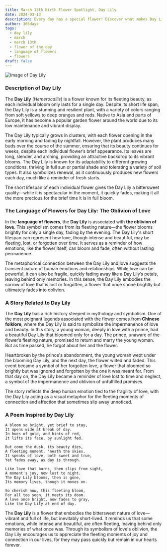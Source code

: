 ```yaml
---
title: March 13th Birth Flower Spotlight, Day Lily
date: 2024-03-13
description: Every day has a special flower! Discover what makes Day Lily unique as today’s birth flower and its symbolic meaning.
author: 365days
tags:
  - day lily
  - march
  - march 13th
  - flower of the day
  - language of flowers
  - flowers
draft: false
---
```


![Image of Day Lily](https://cdn.pixabay.com/photo/2018/03/20/20/48/nature-3244629_1280.jpg#center)


### Description of Day Lily

The **Day Lily** (_Hemerocallis_) is a flower known for its fleeting beauty, as each individual bloom only lasts for a single day. Despite its short life span, the Day Lily is a stunning and resilient plant, with a variety of colors ranging from soft yellows to deep oranges and reds. Native to Asia and parts of Europe, it has become a popular garden flower around the world due to its low maintenance and vibrant display.

The Day Lily typically grows in clusters, with each flower opening in the early morning and fading by nightfall. However, the plant produces many buds over the course of the summer, ensuring that its beauty continues for weeks, despite each individual flower’s brief appearance. Its leaves are long, slender, and arching, providing an attractive backdrop to its vibrant blooms. The Day Lily is known for its adaptability to different growing conditions, thriving in full sun or partial shade and tolerating a variety of soil types. It also symbolizes renewal, as it continuously produces new flowers each day, much like a reminder of fresh starts.

The short lifespan of each individual flower gives the Day Lily a bittersweet quality—while it is spectacular in the moment, it quickly fades, making it all the more precious for the brief time it is in full bloom.

### The Language of Flowers for Day Lily: The Oblivion of Love

In the **language of flowers**, the **Day Lily** is associated with **the oblivion of love**. This symbolism comes from its fleeting nature—the flower blooms brightly for only a single day, fading by the evening. The Day Lily's short lifespan can represent how love, though intense and beautiful, may be fleeting, lost, or forgotten over time. It serves as a reminder of how emotions, like the flower itself, can bloom and fade, often without lasting permanence.

The metaphorical connection between the Day Lily and love suggests the transient nature of human emotions and relationships. While love can be powerful, it can also be fragile, quickly fading away like a Day Lily’s petals, leaving behind only memories. In this sense, the Day Lily embodies the sorrow of love that is lost or forgotten, a flower that once shone brightly but ultimately fades into oblivion.

### A Story Related to Day Lily

The **Day Lily** has a rich history steeped in mythology and symbolism. One of the most poignant legends associated with the flower comes from **Chinese folklore**, where the Day Lily is said to symbolize the impermanence of love and beauty. In this story, a young woman, deeply in love with a prince, had a beautiful Day Lily that bloomed only for a day. The prince, unaware of the flower’s fleeting nature, promised to return and marry the young woman. But as time passed, he forgot about her and the flower.

Heartbroken by the prince's abandonment, the young woman wept under the blooming Day Lily, and the next day, the flower wilted and faded. This event became a symbol of her forgotten love, a flower that bloomed so brightly but was ignored and forgotten by the one it was meant for. From that day on, the Day Lily became a reminder of love lost to time and neglect, a symbol of the impermanence and oblivion of unfulfilled promises.

The story reflects the deep human emotion tied to the fragility of love, with the Day Lily acting as a visual metaphor for the fleeting moments of connection and affection that sometimes slip away unnoticed.

### A Poem Inspired by Day Lily

```
A bloom so bright, yet brief to stay,  
It opens wide at break of day.  
In hues of gold, and hints of red,  
It lifts its face, by sunlight fed.  

But come the dusk, its beauty dies,  
A fleeting moment, 'neath the skies.  
It speaks of love, both sweet and true,  
Yet fades away, as day is through.  

Like love that burns, then slips from sight,  
A moment's joy, now lost to night.  
The Day Lily blooms, then is gone,  
Its memory lives, though it moves on.  

So cherish now, this fleeting bloom,  
For all too soon, it meets its doom.  
A love once bright, now fades to gray,  
Like the Day Lily at end of day.
```

The **Day Lily** is a flower that embodies the bittersweet nature of love—vibrant and full of life, but inevitably short-lived. It reminds us that some emotions, while intense and beautiful, are often fleeting, leaving behind only memories of what once was. Through its symbolism of love's oblivion, the Day Lily encourages us to appreciate the fleeting moments of joy and connection in our lives, for they may pass quickly but remain in our hearts forever.


